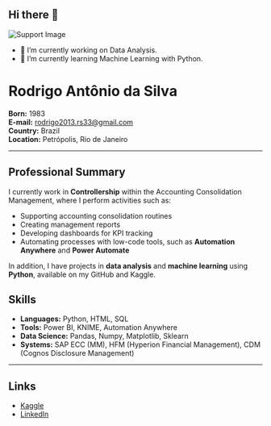 ## Hi there 👋

![Support Image](https://raw.githubusercontent.com/Rodrigo-Antonio-Silva/Rodrigo-Antonio-Silva/main/Avatar.jpg)


- 🔭 I’m currently working on Data Analysis.
- 🌱 I’m currently learning Machine Learning with Python.

# Rodrigo Antônio da Silva

**Born:** 1983  
**E-mail:** rodrigo2013.rs33@gmail.com  
**Country:** Brazil  
**Location:** Petrópolis, Rio de Janeiro

---

## Professional Summary

I currently work in **Controllership** within the Accounting Consolidation Management, where I perform activities such as:

- Supporting accounting consolidation routines
- Creating management reports
- Developing dashboards for KPI tracking
- Automating processes with low-code tools, such as **Automation Anywhere** and **Power Automate**

In addition, I have projects in **data analysis** and **machine learning** using **Python**, available on my GitHub and Kaggle.

## Skills

- **Languages:** Python, HTML, SQL
- **Tools:** Power BI, KNIME, Automation Anywhere
- **Data Science:** Pandas, Numpy, Matplotlib, Sklearn
- **Systems:** SAP ECC (MM), HFM (Hyperion Financial Management), CDM (Cognos Disclosure Management)

---

## Links

- [Kaggle](https://www.kaggle.com/rodrigosilva33333)
- [LinkedIn](https://www.linkedin.com/in/rodrigo-antonio-silva)
